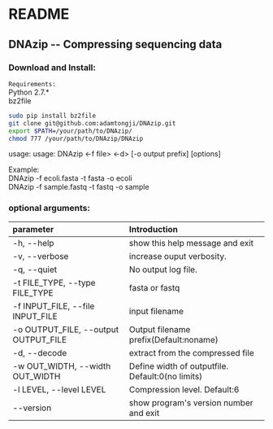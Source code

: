 README
=============
## DNAzip -- Compressing sequencing data

### Download and Install: 
`Requirements: ` <br>
Python 2.7.* <br>
bz2file <br>


```Bash
sudo pip install bz2file
git clone git@github.com:adamtongji/DNAzip.git
export $PATH=/your/path/to/DNAzip/
chmod 777 /your/path/to/DNAzip/DNAzip
```

usage:  usage: DNAzip <-f file> <-d> [-o output prefix] [options] <br>

Example: <br>
DNAzip -f ecoli.fasta -t fasta -o ecoli <br>
DNAzip -f sample.fastq -t fastq -o sample <br>

### optional arguments: 
|  parameter   |  Introduction |
| :---------- | :-------- |
|  -h, --help    |        show this help message and exit 
|  -v, --verbose  |       increase ouput verbosity.
|  -q, --quiet   |        No output log file.
|  -t FILE_TYPE, --type FILE_TYPE |  fasta or fastq
|  -f INPUT_FILE, --file INPUT_FILE |   input filename
|  -o OUTPUT_FILE, --output OUTPUT_FILE |  Output filename prefix(Default:noname)
|  -d, --decode   |       extract from the compressed file
|  -w OUT_WIDTH, --width OUT_WIDTH |  Define width of outputfile. Default:0(no limits)
|  -l LEVEL, --level LEVEL |  Compression level. Default:6
|  --version     |        show program's version number and exit
